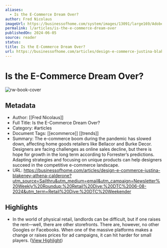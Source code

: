 ```yaml
---
aliases:
  - Is the E-Commerce Dream Over?
author: Fred Nicolaus
imageUrl: https://businessofhome.com/system/images/13091/large169/AdobeStock_530538760.jpeg?1717610143
permalink: l/articles/is-the-e-commerce-dream-over
publishedOn: 2024-06-05
source: reader
status: 
title: Is the E-Commerce Dream Over?
url: https://businessofhome.com/articles/design-e-commerce-justina-blakeney-athena-calderone?utm_source=Sailthru&utm_medium=email&utm_campaign=Newsletter%20Weekly%20Roundup:%20Retail%20Dive:%20DTC%2006-08-2024&utm_term=Retail%20Dive:%20DTC%20Weekender
---
```

# Is the E-Commerce Dream Over?

![rw-book-cover](https://businessofhome.com/system/images/13091/large169/AdobeStock_530538760.jpeg?1717610143)

## Metadata

- Author: [[Fred Nicolaus]]
- Full Title: Is the E-Commerce Dream Over?
- Category: #articles
- Document Tags: [[ecommerce]] [[trends]]
- Summary: The e-commerce boom during the pandemic has slowed down, affecting home goods retailers like Bellacor and Burke Decor. Designers are facing challenges as online sales decline, but there is hope for growth in the long term according to Forrester’s predictions. Adapting strategies and focusing on unique products can help designers succeed in the competitive e-commerce landscape.
- URL: https://businessofhome.com/articles/design-e-commerce-justina-blakeney-athena-calderone?utm_source=Sailthru&utm_medium=email&utm_campaign=Newsletter%20Weekly%20Roundup:%20Retail%20Dive:%20DTC%2006-08-2024&utm_term=Retail%20Dive:%20DTC%20Weekender

## Highlights

- In the world of physical retail, landlords can be difficult, but if one raises the rent—well, there are other storefronts. There are, however, no other Googles or Facebooks. When one of the massive platforms makes a change or raises prices for ad campaigns, it can hit harder for small players. ([View Highlight](https://read.readwise.io/read/01j00kxtb0n9ys5ys8a7t6e4zr))
